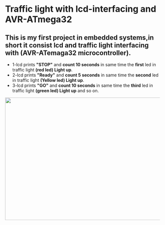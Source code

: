 # Traffic light with lcd-interfacing and AVR-ATmega32
## This is my first project in embedded systems,in short it consist **lcd** and **traffic light** interfacing with **(AVR-ATemaga32 microcontroller)**.
* 1-lcd prints **"STOP"**  and **count 10 seconds** in same time the **first** led in traffic light **(red led) Light up**.
* 2-lcd prints **"Ready"** and **count 5 seconds**  in same time the **second** led in traffic light **(Yellow led) Light up**.
* 3-lcd prints **"GO"**    and **count 10 seconds** in same time the **third** led in traffic light **(green led) Light up** and so on.

<img src="https://media.giphy.com/media/YZJS2e5umZreh0fJJ1/giphy.gif" width="720" height="400" />
